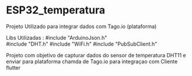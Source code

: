 # ESP32_temperatura
Projeto Utilizado para integrar dados com Tago.io (plataforma)

Libs Utilizadas : #include "ArduinoJson.h"  
                  #include "DHT.h"
                  #include "WiFi.h"
                  #include "PubSubClient.h"
                  
Projeto com objetivo de capturar dados do sensor de temperatura DHT11 e enviar para plataforma chamda de Tago.io
para integraçao com Cliente flutter
